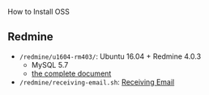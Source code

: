 
How to Install OSS


## Redmine

* `/redmine/u1604-rm403/`: Ubuntu 16.04 + Redmine 4.0.3
    * MySQL 5.7
    * [the complete document](https://rickhw.github.io/2019/05/11/Redmine/Install-Redmine40x-on-Ubuntu1604/)
* `/redmine/receiving-email.sh`: [Receiving Email](https://rickhw.github.io/2019/05/29/Redmine/How-to-Receiving-Email-using-IMAP/)

